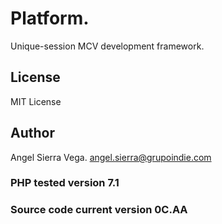 # Platform. 
Unique-session MCV development framework.

## License
MIT License

## Author
Angel Sierra Vega. <angel.sierra@grupoindie.com>

### PHP tested version 7.1

### Source code current version 0C.AA